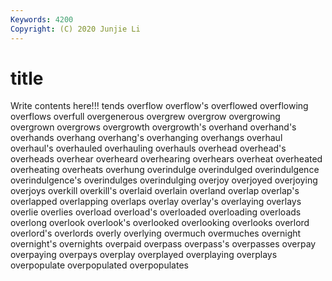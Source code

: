 ```yaml
---
Keywords: 4200
Copyright: (C) 2020 Junjie Li
---
```


# title

Write contents here!!!
tends 
overflow 
overflow's 
overflowed 
overflowing 
overflows 
overfull 
overgenerous
overgrew 
overgrow 
overgrowing 
overgrown 
overgrows 
overgrowth 
overgrowth's 
overhand 
overhand's 
overhands
overhang 
overhang's 
overhanging 
overhangs 
overhaul 
overhaul's 
overhauled 
overhauling 
overhauls 
overhead
overhead's 
overheads 
overhear 
overheard 
overhearing 
overhears 
overheat 
overheated 
overheating 
overheats
overhung 
overindulge 
overindulged 
overindulgence 
overindulgence's 
overindulges 
overindulging 
overjoy 
overjoyed 
overjoying
overjoys 
overkill 
overkill's 
overlaid 
overlain 
overland 
overlap 
overlap's 
overlapped 
overlapping
overlaps 
overlay 
overlay's 
overlaying 
overlays 
overlie 
overlies 
overload 
overload's 
overloaded
overloading 
overloads 
overlong 
overlook 
overlook's 
overlooked 
overlooking 
overlooks 
overlord 
overlord's
overlords 
overly 
overlying 
overmuch 
overmuches 
overnight 
overnight's 
overnights 
overpaid 
overpass
overpass's 
overpasses 
overpay 
overpaying 
overpays 
overplay 
overplayed 
overplaying 
overplays 
overpopulate
overpopulated 
overpopulates 
